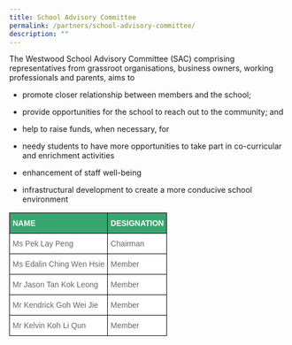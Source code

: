 ```yaml
---
title: School Advisory Committee
permalink: /partners/school-advisory-committee/
description: ""
---
```

The Westwood School Advisory Committee (SAC) comprising representatives from grassroot organisations, business owners, working professionals and parents, aims to

*   promote closer relationship between members and the school;
*   provide opportunities for the school to reach out to the community; and
*   help to raise funds, when necessary, for

*   needy students to have more opportunities to take part in co-curricular and enrichment activities
*   enhancement of staff well-being
*   infrastructural development to create a more conducive school environment

<style type="text/css">
.tg  {border-collapse:collapse;border-spacing:0;}
.tg td{border-color:black;border-style:solid;border-width:1px;font-family:Arial, sans-serif;font-size:14px;
  overflow:hidden;padding:10px 5px;word-break:normal;}
.tg th{border-color:black;border-style:solid;border-width:1px;font-family:Arial, sans-serif;font-size:14px;
  font-weight:normal;overflow:hidden;padding:10px 5px;word-break:normal;}
.tg .tg-0y1c{background-color:#3AA66F;color:#FFF;font-weight:bold;text-align:left;vertical-align:top}
.tg .tg-zqva{background-color:#FFF;color:#666;text-align:left;vertical-align:top}
.tg .tg-cmm0{background-color:#FFF;color:#666;text-align:left;vertical-align:top}
</style>
<table class="tg">
<thead>
  <tr>
    <th class="tg-0y1c">NAME</th>
    <th class="tg-0y1c">DESIGNATION</th>
  </tr>
</thead>
<tbody>
  <tr>
    <td class="tg-zqva">Ms Pek Lay Peng<br></td>
    <td class="tg-cmm0">Chairman</td>
  </tr>
  <tr>
    <td class="tg-zqva">Ms Edalin Ching Wen Hsie<br></td>
    <td class="tg-cmm0">Member</td>
  </tr>
  <tr>
    <td class="tg-zqva">Mr Jason Tan Kok Leong<br></td>
    <td class="tg-cmm0">Member</td>
  </tr>
  <tr>
    <td class="tg-zqva">Mr Kendrick Goh Wei Jie<br></td>
    <td class="tg-cmm0">Member </td>
  </tr>
  <tr>
    <td class="tg-zqva">Mr Kelvin Koh Li Qun<br></td>
    <td class="tg-cmm0">Member</td>
  </tr>
</tbody>
</table>